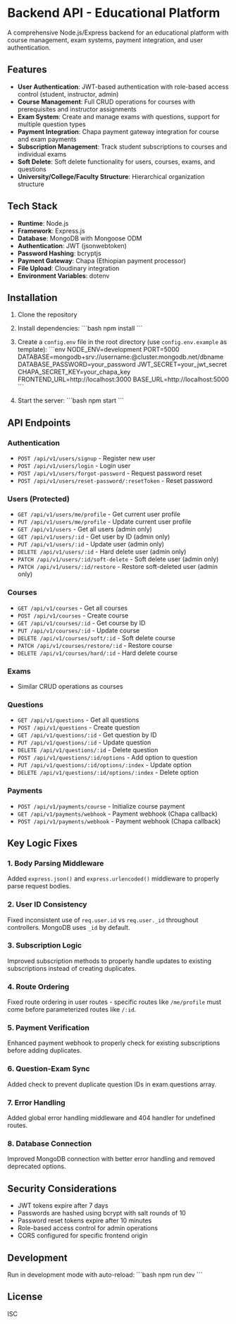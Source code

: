 # Backend API - Educational Platform

A comprehensive Node.js/Express backend for an educational platform with course management, exam systems, payment integration, and user authentication.

## Features

- **User Authentication**: JWT-based authentication with role-based access control (student, instructor, admin)
- **Course Management**: Full CRUD operations for courses with prerequisites and instructor assignments
- **Exam System**: Create and manage exams with questions, support for multiple question types
- **Payment Integration**: Chapa payment gateway integration for course and exam payments
- **Subscription Management**: Track student subscriptions to courses and individual exams
- **Soft Delete**: Soft delete functionality for users, courses, exams, and questions
- **University/College/Faculty Structure**: Hierarchical organization structure

## Tech Stack

- **Runtime**: Node.js
- **Framework**: Express.js
- **Database**: MongoDB with Mongoose ODM
- **Authentication**: JWT (jsonwebtoken)
- **Password Hashing**: bcryptjs
- **Payment Gateway**: Chapa (Ethiopian payment processor)
- **File Upload**: Cloudinary integration
- **Environment Variables**: dotenv

## Installation

1. Clone the repository
2. Install dependencies:
   \`\`\`bash
   npm install
   \`\`\`

3. Create a `config.env` file in the root directory (use `config.env.example` as template):
   \`\`\`env
   NODE_ENV=development
   PORT=5000
   DATABASE=mongodb+srv://username:<PASSWORD>@cluster.mongodb.net/dbname
   DATABASE_PASSWORD=your_password
   JWT_SECRET=your_jwt_secret
   CHAPA_SECRET_KEY=your_chapa_key
   FRONTEND_URL=http://localhost:3000
   BASE_URL=http://localhost:5000
   \`\`\`

4. Start the server:
   \`\`\`bash
   npm start
   \`\`\`

## API Endpoints

### Authentication
- `POST /api/v1/users/signup` - Register new user
- `POST /api/v1/users/login` - Login user
- `POST /api/v1/users/forgot-password` - Request password reset
- `POST /api/v1/users/reset-password/:resetToken` - Reset password

### Users (Protected)
- `GET /api/v1/users/me/profile` - Get current user profile
- `PUT /api/v1/users/me/profile` - Update current user profile
- `GET /api/v1/users` - Get all users (admin only)
- `GET /api/v1/users/:id` - Get user by ID (admin only)
- `PUT /api/v1/users/:id` - Update user (admin only)
- `DELETE /api/v1/users/:id` - Hard delete user (admin only)
- `PATCH /api/v1/users/:id/soft-delete` - Soft delete user (admin only)
- `PATCH /api/v1/users/:id/restore` - Restore soft-deleted user (admin only)

### Courses
- `GET /api/v1/courses` - Get all courses
- `POST /api/v1/courses` - Create course
- `GET /api/v1/courses/:id` - Get course by ID
- `PUT /api/v1/courses/:id` - Update course
- `DELETE /api/v1/courses/soft/:id` - Soft delete course
- `PATCH /api/v1/courses/restore/:id` - Restore course
- `DELETE /api/v1/courses/hard/:id` - Hard delete course

### Exams
- Similar CRUD operations as courses

### Questions
- `GET /api/v1/questions` - Get all questions
- `POST /api/v1/questions` - Create question
- `GET /api/v1/questions/:id` - Get question by ID
- `PUT /api/v1/questions/:id` - Update question
- `DELETE /api/v1/questions/:id` - Delete question
- `POST /api/v1/questions/:id/options` - Add option to question
- `PUT /api/v1/questions/:id/options/:index` - Update option
- `DELETE /api/v1/questions/:id/options/:index` - Delete option

### Payments
- `POST /api/v1/payments/course` - Initialize course payment
- `GET /api/v1/payments/webhook` - Payment webhook (Chapa callback)
- `POST /api/v1/payments/webhook` - Payment webhook (Chapa callback)

## Key Logic Fixes

### 1. Body Parsing Middleware
Added `express.json()` and `express.urlencoded()` middleware to properly parse request bodies.

### 2. User ID Consistency
Fixed inconsistent use of `req.user.id` vs `req.user._id` throughout controllers. MongoDB uses `_id` by default.

### 3. Subscription Logic
Improved subscription methods to properly handle updates to existing subscriptions instead of creating duplicates.

### 4. Route Ordering
Fixed route ordering in user routes - specific routes like `/me/profile` must come before parameterized routes like `/:id`.

### 5. Payment Verification
Enhanced payment webhook to properly check for existing subscriptions before adding duplicates.

### 6. Question-Exam Sync
Added check to prevent duplicate question IDs in exam.questions array.

### 7. Error Handling
Added global error handling middleware and 404 handler for undefined routes.

### 8. Database Connection
Improved MongoDB connection with better error handling and removed deprecated options.

## Security Considerations

- JWT tokens expire after 7 days
- Passwords are hashed using bcrypt with salt rounds of 10
- Password reset tokens expire after 10 minutes
- Role-based access control for admin operations
- CORS configured for specific frontend origin

## Development

Run in development mode with auto-reload:
\`\`\`bash
npm run dev
\`\`\`

## License

ISC
